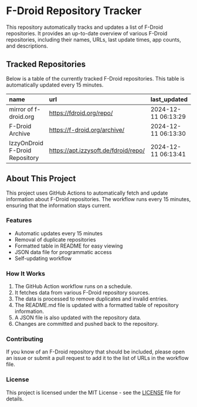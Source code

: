 # F-Droid Repository Tracker

This repository automatically tracks and updates a list of F-Droid repositories. It provides an up-to-date overview of various F-Droid repositories, including their names, URLs, last update times, app counts, and descriptions.

## Tracked Repositories

Below is a table of the currently tracked F-Droid repositories. This table is automatically updated every 15 minutes.

<!-- START_FDROID_REPO_TABLE -->

| name                           | url                                  | last_updated        |   app_count | description   |
|:-------------------------------|:-------------------------------------|:--------------------|------------:|:--------------|
| mirror of f-droid.org          | https://fdroid.org/repo/             | 2024-12-11 06:13:29 |           0 | N/A           |
| F-Droid Archive                | https://f-droid.org/archive/         | 2024-12-11 06:13:30 |           0 | N/A           |
| IzzyOnDroid F-Droid Repository | https://apt.izzysoft.de/fdroid/repo/ | 2024-12-11 06:13:41 |           0 | N/A           |

<!-- END_FDROID_REPO_TABLE -->

## About This Project

This project uses GitHub Actions to automatically fetch and update information about F-Droid repositories. The workflow runs every 15 minutes, ensuring that the information stays current.

### Features

- Automatic updates every 15 minutes
- Removal of duplicate repositories
- Formatted table in README for easy viewing
- JSON data file for programmatic access
- Self-updating workflow

### How It Works

1. The GitHub Action workflow runs on a schedule.
2. It fetches data from various F-Droid repository sources.
3. The data is processed to remove duplicates and invalid entries.
4. The README.md file is updated with a formatted table of repository information.
5. A JSON file is also updated with the repository data.
6. Changes are committed and pushed back to the repository.

### Contributing

If you know of an F-Droid repository that should be included, please open an issue or submit a pull request to add it to the list of URLs in the workflow file.

### License

This project is licensed under the MIT License - see the [LICENSE](LICENSE) file for details.
